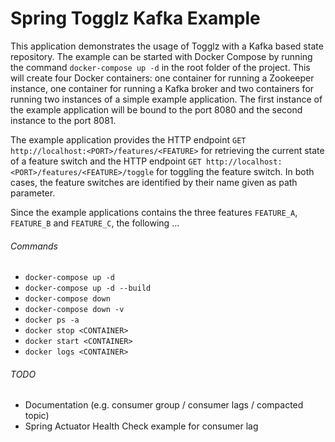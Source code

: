 # Spring Togglz Kafka Example

This application demonstrates the usage of Togglz with a Kafka based state repository. The example can be started with
Docker Compose by running the command `docker-compose up -d` in the root folder of the project. This will create four
Docker containers: one container for running a Zookeeper instance, one container for running a Kafka broker and two
containers for running two instances of a simple example application. The first instance of the example application
will be bound to the port 8080 and the second instance to the port 8081.

The example application provides the HTTP endpoint `GET http://localhost:<PORT>/features/<FEATURE>` for retrieving the
current state of a feature switch and the HTTP endpoint `GET http://localhost:<PORT>/features/<FEATURE>/toggle` for
toggling the feature switch. In both cases, the feature switches are identified by their name given as path parameter.

Since the example applications contains the three features `FEATURE_A`, `FEATURE_B` and `FEATURE_C`, the following ...

###### Commands

* `docker-compose up -d`
* `docker-compose up -d --build`
* `docker-compose down`
* `docker-compose down -v`
* `docker ps -a`
* `docker stop <CONTAINER>`
* `docker start <CONTAINER>`
* `docker logs <CONTAINER>`

###### TODO

* Documentation (e.g. consumer group / consumer lags / compacted topic)
* Spring Actuator Health Check example for consumer lag
